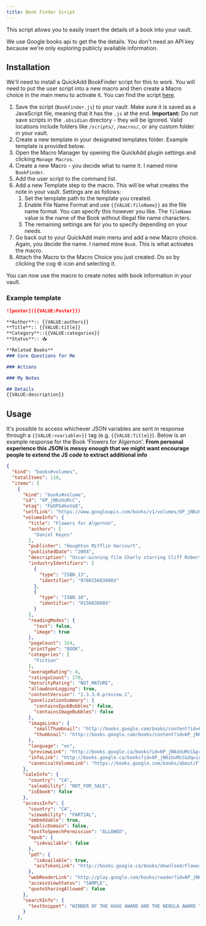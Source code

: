 ```yaml
---
title: Book Finder Script
---
```


This script allows you to easily insert the details of a book into your vault.

We use Google books api to get the the details. You don't need an API key because we're only exploring publicly available information.


## Installation

We'll need to install a QuickAdd BookFinder script for this to work.
You will need to put the user script into a new macro and then create a Macro choice in the main menu to activate it.
You can find the script <a href="/scripts/BookFinder.js" download>here</a>.

1. Save the script (`BookFinder.js`) to your vault. Make sure it is saved as a JavaScript file, meaning that it has the `.js` at the end. **Important:** Do not save scripts in the `.obsidian` directory - they will be ignored. Valid locations include folders like `/scripts/`, `/macros/`, or any custom folder in your vault.
2. Create a new template in your designated templates folder. Example template is provided below.
3. Open the Macro Manager by opening the QuickAdd plugin settings and clicking `Manage Macros`.
4. Create a new Macro - you decide what to name it. I named mine `BookFinder`.
5. Add the user script to the command list.
6. Add a new Template step to the macro. This will be what creates the note in your vault. Settings are as follows:
    1. Set the template path to the template you created.
    2. Enable File Name Format and use `{{VALUE:fileName}}` as the file name format. You can specify this however you like. The `fileName` value is the name of the Book without illegal file name characters.
    3. The remaining settings are for you to specify depending on your needs.
7. Go back out to your QuickAdd main menu and add a new Macro choice. Again, you decide the name. I named mine `Book`. This is what activates the macro.
8. Attach the Macro to the Macro Choice you just created. Do so by clicking the cog ⚙ icon and selecting it.

You can now use the macro to create notes with book information in your vault.

### Example template

```markdown
![poster]({{VALUE:Poster}})

**Author**:: {{VALUE:authors}}
**Title**:: {{VALUE:title}}
**Category**::{{VALUE:categories}}
**Status**:: 📥

**Related Books**
### Core Questions for Me

### Actions

### My Notes

## Details
{{VALUE:description}}
```

## Usage

It's possible to access whichever JSON variables are sent in response through a `{{VALUE:<variable>}}` tag (e.g. `{{VALUE:Title}}`). Below is an example response for the Book 'Flowers for Algernon'.
**From personal experience this JSON is messy enough that we might want encourage people to extend the JS code to extract additional info**

```json
{
  "kind": "books#volumes",
  "totalItems": 119,
  "items": [
    {
      "kind": "books#volume",
      "id": "6P_jN6zUuMcC",
      "etag": "FpDPG4koVaQ",
      "selfLink": "https://www.googleapis.com/books/v1/volumes/6P_jN6zUuMcC",
      "volumeInfo": {
        "title": "Flowers for Algernon",
        "authors": [
          "Daniel Keyes"
        ],
        "publisher": "Houghton Mifflin Harcourt",
        "publishedDate": "2004",
        "description": "Oscar-winning film Charly starring Cliff Robertson and Claire Bloom-a mentally challenged man receives an operation that turns him into a genius...and introduces him to heartache.",
        "industryIdentifiers": [
          {
            "type": "ISBN_13",
            "identifier": "9780156030083"
          },
          {
            "type": "ISBN_10",
            "identifier": "015603008X"
          }
        ],
        "readingModes": {
          "text": false,
          "image": true
        },
        "pageCount": 324,
        "printType": "BOOK",
        "categories": [
          "Fiction"
        ],
        "averageRating": 4,
        "ratingsCount": 179,
        "maturityRating": "NOT_MATURE",
        "allowAnonLogging": true,
        "contentVersion": "1.3.3.0.preview.1",
        "panelizationSummary": {
          "containsEpubBubbles": false,
          "containsImageBubbles": false
        },
        "imageLinks": {
          "smallThumbnail": "http://books.google.com/books/content?id=6P_jN6zUuMcC&printsec=frontcover&img=1&zoom=5&edge=curl&source=gbs_api",
          "thumbnail": "http://books.google.com/books/content?id=6P_jN6zUuMcC&printsec=frontcover&img=1&zoom=1&edge=curl&source=gbs_api"
        },
        "language": "en",
        "previewLink": "http://books.google.ca/books?id=6P_jN6zUuMcC&printsec=frontcover&dq=intitle:Flowers+for+Algernon&hl=&cd=1&source=gbs_api",
        "infoLink": "http://books.google.ca/books?id=6P_jN6zUuMcC&dq=intitle:Flowers+for+Algernon&hl=&source=gbs_api",
        "canonicalVolumeLink": "https://books.google.com/books/about/Flowers_for_Algernon.html?hl=&id=6P_jN6zUuMcC"
      },
      "saleInfo": {
        "country": "CA",
        "saleability": "NOT_FOR_SALE",
        "isEbook": false
      },
      "accessInfo": {
        "country": "CA",
        "viewability": "PARTIAL",
        "embeddable": true,
        "publicDomain": false,
        "textToSpeechPermission": "ALLOWED",
        "epub": {
          "isAvailable": false
        },
        "pdf": {
          "isAvailable": true,
          "acsTokenLink": "http://books.google.ca/books/download/Flowers_for_Algernon-sample-pdf.acsm?id=6P_jN6zUuMcC&format=pdf&output=acs4_fulfillment_token&dl_type=sample&source=gbs_api"
        },
        "webReaderLink": "http://play.google.com/books/reader?id=6P_jN6zUuMcC&hl=&source=gbs_api",
        "accessViewStatus": "SAMPLE",
        "quoteSharingAllowed": false
      },
      "searchInfo": {
        "textSnippet": "WINNER OF THE HUGO AWARD AND THE NEBULA AWARD The classic novel that inspired the Academy Award-winning movie Charly Daniel Keyes, the author of eight books, was born in Brooklyn, New York, and received his B.A. and M.A. degrees from ..."
      }
    },
```
